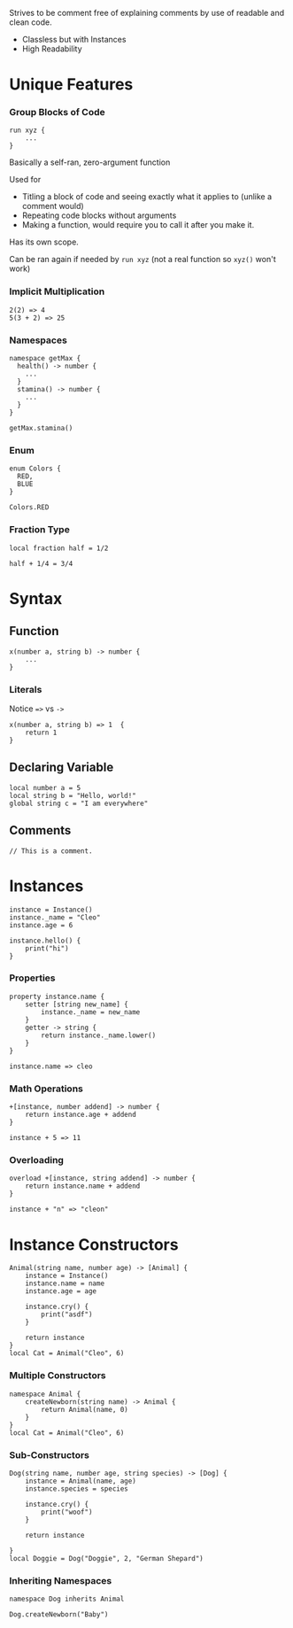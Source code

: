 Strives to be comment free of explaining comments by use of readable and clean code.

- Classless but with Instances
- High Readability

# Unique Features

### Group Blocks of Code
```
run xyz {
    ...
}
```

Basically a self-ran, zero-argument function

Used for

- Titling a block of code and seeing exactly what it applies to (unlike a comment would)
- Repeating code blocks without arguments
- Making a function, would require you to call it after you make it.

Has its own scope.

Can be ran again if needed by `run xyz` (not a real function so `xyz()` won't work)

### Implicit Multiplication
```
2(2) => 4
5(3 + 2) => 25
```

### Namespaces
```
namespace getMax {
  health() -> number {
    ...
  }
  stamina() -> number {
    ...
  }
}
```
```
getMax.stamina()
```

### Enum
```
enum Colors {
  RED,
  BLUE
}
```
```
Colors.RED
```

### Fraction Type
```
local fraction half = 1/2
```
```
half + 1/4 = 3/4
```

# Syntax

## Function
```
x(number a, string b) -> number {
    ...
}
```

### Literals
Notice `=>` vs `->`
```
x(number a, string b) => 1  {
    return 1
}
```

## Declaring Variable
```
local number a = 5
local string b = "Hello, world!"
global string c = "I am everywhere"
```

## Comments
```
// This is a comment.
```

# Instances
```
instance = Instance()
instance._name = "Cleo"
instance.age = 6

instance.hello() {
    print("hi")
}
```

### Properties
```
property instance.name {
    setter [string new_name] {
        instance._name = new_name
    }
    getter -> string {
        return instance._name.lower()
    }
}
```

```
instance.name => cleo
```

### Math Operations
```
+[instance, number addend] -> number {
    return instance.age + addend
}
```

```
instance + 5 => 11
```

### Overloading
```
overload +[instance, string addend] -> number {
    return instance.name + addend
}
```

```
instance + "n" => "cleon"
```

# Instance Constructors
```
Animal(string name, number age) -> [Animal] {
    instance = Instance()
    instance.name = name
    instance.age = age

    instance.cry() {
        print("asdf")
    }

    return instance
}
local Cat = Animal("Cleo", 6)
```

### Multiple Constructors
```
namespace Animal {
    createNewborn(string name) -> Animal {
        return Animal(name, 0)
    }
}
local Cat = Animal("Cleo", 6)
```

### Sub-Constructors
```
Dog(string name, number age, string species) -> [Dog] {
    instance = Animal(name, age)
    instance.species = species

    instance.cry() {
        print("woof")
    }

    return instance

}
local Doggie = Dog("Doggie", 2, "German Shepard")
```

### Inheriting Namespaces
```
namespace Dog inherits Animal

Dog.createNewborn("Baby")
```

